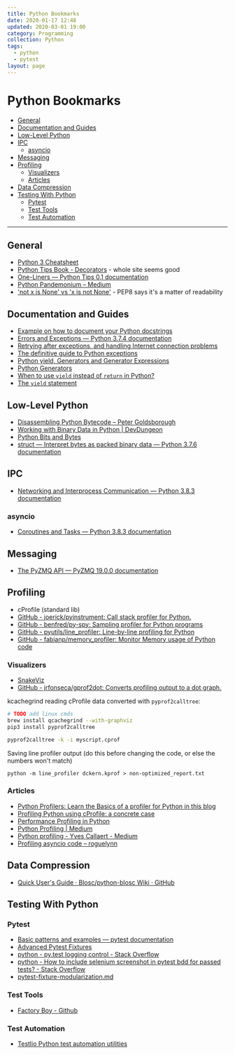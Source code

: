 ```yaml
---
title: Python Bookmarks
date: 2020-01-17 12:48
updated: 2020-03-01 19:00
category: Programming
collection: Python
tags:
  - python
  - pytest
layout: page
---
```


# Python Bookmarks

- [General](#general)
- [Documentation and Guides](#documentation-and-guides)
- [Low-Level Python](#low-level-python)
- [IPC](#ipc)
    - [asyncio](#asyncio)
- [Messaging](#messaging)
- [Profiling](#profiling)
    - [Visualizers](#visualizers)
    - [Articles](#articles)
- [Data Compression](#data-compression)
- [Testing With Python](#testing-with-python)
    - [Pytest](#pytest)
    - [Test Tools](#test-tools)
    - [Test Automation](#test-automation)

- - -

## General

* [Python 3 Cheatsheet](https://perso.limsi.fr/pointal/_media/python:cours:mementopython3-english.pdf)
* [Python Tips Book - Decorators](http://book.pythontips.com/en/latest/decorators.html) - whole site seems good
* [One-Liners — Python Tips 0.1 documentation](http://book.pythontips.com/en/latest/one_liners.html)
* [Python Pandemonium – Medium](https://medium.com/python-pandemonium)
* ['not x is None' vs 'x is not None'](https://legacy.python.org/dev/peps/pep-0008/#programming-recommendations) - PEP8 says it's a matter of readability

## Documentation and Guides

* [Example on how to document your Python docstrings](https://thomas-cokelaer.info/tutorials/sphinx/docstring_python.html)
* [Errors and Exceptions — Python 3.7.4 documentation](https://docs.python.org/3/tutorial/errors.html)
* [Retrying after exceptions, and handling Internet connection problems](https://pragmaticcoders.com/blog/retrying-exceptions-handling-internet-connection-problems/)
* [The definitive guide to Python exceptions](https://julien.danjou.info/python-exceptions-guide/)
* [Python yield, Generators and Generator Expressions](https://www.programiz.com/python-programming/generator)
* [Python Generators](https://www.programiz.com/python-programming/generator)
* [When to use `yield` instead of `return` in Python?](https://www.geeksforgeeks.org/use-yield-keyword-instead-return-keyword-python/)
* [The `yield` statement](https://docs.python.org/2.4/ref/yield.html)

## Low-Level Python

* [Disassembling Python Bytecode – Peter Goldsborough](http://www.goldsborough.me/python/low-level/2016/10/04/00-31-30-disassembling_python_bytecode/)
* [Working with Binary Data in Python | DevDungeon](https://www.devdungeon.com/content/working-binary-data-python)
* [Python Bits and Bytes](https://www.theunterminatedstring.com/python-bits-and-bytes/)
* [struct — Interpret bytes as packed binary data — Python 3.7.6 documentation](https://docs.python.org/3.7/library/struct.html#struct-examples)

## IPC

* [Networking and Interprocess Communication — Python 3.8.3 documentation](https://docs.python.org/3/library/ipc.html)

### asyncio

* [Coroutines and Tasks — Python 3.8.3 documentation](https://docs.python.org/3/library/asyncio-task.html)

## Messaging

* [The PyZMQ API — PyZMQ 19.0.0 documentation](https://pyzmq.readthedocs.io/en/latest/api/index.html)

## Profiling

* cProfile (standard lib)
* [GitHub - joerick/pyinstrument: Call stack profiler for Python.](https://github.com/joerick/pyinstrument)
* [GitHub - benfred/py-spy: Sampling profiler for Python programs](https://github.com/benfred/py-spy)
* [GitHub - pyutils/line_profiler: Line-by-line profiling for Python](https://github.com/pyutils/line_profiler)
* [GitHub - fabianp/memory_profiler: Monitor Memory usage of Python code](https://github.com/fabianp/memory_profiler)

### Visualizers

* [SnakeViz](https://jiffyclub.github.io/snakeviz/)
* [GitHub - jrfonseca/gprof2dot: Converts profiling output to a dot graph.](https://github.com/jrfonseca/gprof2dot)

kcachegrind reading cProfile data converted with `pyprof2calltree`:

```sh
# TODO add linux cmds
brew install qcachegrind --with-graphviz
pip3 install pyprof2calltree

pyprof2calltree -k -i myscript.cprof
```

Saving line profiler output (do this before changing the code, or else the numbers won't match)

```
python -m line_profiler dckern.kprof > non-optimized_report.txt
```

### Articles

* [Python Profilers: Learn the Basics of a profiler for Python in this blog](https://stackify.com/how-to-use-python-profilers-learn-the-basics/)
* [Profiling Python using cProfile: a concrete case](https://julien.danjou.info/guide-to-python-profiling-cprofile-concrete-case-carbonara/)
* [Performance Profiling in Python](https://www.lachlaneagling.com/profiling-python/)
* [Python Profiling | Medium](https://medium.com/@antoniomdk1/hpc-with-python-part-1-profiling-1dda4d172cdf)
* [Python profiling - Yves Callaert - Medium](https://medium.com/@yvescallaert/python-profiling-bec32603ec31)
* [Profiling asyncio code – roguelynn](https://www.roguelynn.com/words/asyncio-profiling/)

## Data Compression

* [Quick User's Guide · Blosc/python-blosc Wiki · GitHub](https://github.com/Blosc/python-blosc/wiki/Quick-User's-Guide)

## Testing With Python

### Pytest

* [Basic patterns and examples — pytest documentation](https://docs.pytest.org/en/latest/example/simple.html#making-test-result-information-available-in-fixtures)
* [Advanced Pytest Fixtures](http://devork.be/talks/advanced-fixtures/advfix.html)
* [python - py.test logging control - Stack Overflow](https://stackoverflow.com/questions/11855170/py-test-logging-control)
* [python - How to include selenium screenshot in pytest bdd for passed tests? - Stack Overflow](https://stackoverflow.com/questions/48099835/how-to-include-selenium-screenshot-in-pytest-bdd-for-passed-tests)
* [pytest-fixture-modularization.md](https://gist.github.com/peterhurford/09f7dcda0ab04b95c026c60fa49c2a68)

### Test Tools

* [Factory Boy - Github](https://github.com/FactoryBoy/factory_boy)

### Test Automation

* [Testlio Python test automation utilities](https://github.com/Testlio/testlio-automation-py)

